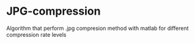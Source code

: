 # JPG-compression
Algorithm that perform .jpg compresion method with matlab for different compression rate levels 
